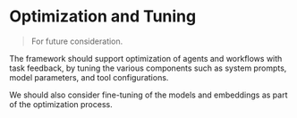 # Optimization and Tuning

> For future consideration.

The framework should support optimization of agents and workflows
with task feedback, by tuning the various components such as 
system prompts, model parameters, and tool configurations.

We should also consider fine-tuning of the models and embeddings
as part of the optimization process.